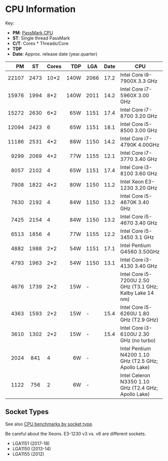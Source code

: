 CPU Information
===============

Key:
* __PM__: [PassMark CPU]
* __ST__: Single thread PassMark
* __C/T__: Cores * Threads/Core
* __TDP__
* __Date__: Approx. release date (year.quarter)

|    PM |    ST | Cores |  TDP | LGA  | Date | CPU
|------:|:-----:|:------|-----:|------|------|---------------------------------
| 22107 |  2473 |  10*2 | 140W | 2066 | 17.2 | Intel Core i9-7900X  3.3 GHz
| 15976 |  1994 |   8*2 | 140W | 2011 | 14.2 | Intel Core i7-5960X  3.00 GHz
| 15272 |  2630 |   6*2 |  65W | 1151 | 17.4 | Intel Core i7-8700   3.20 GHz
| 12094 |  2423 |   6   |  65W | 1151 | 18.1 | Intel Core i5-8500   3.00 GHz
| 11186 |  2531 |   4*2 |  88W | 1150 | 14.2 | Intel Core i7-4790K  4.00GHz
|  9299 |  2069 |   4*2 |  77W | 1155 | 12.1 | Intel Core i7-3770   3.40 GHz
|  8057 |  2102 |   4   |  65W | 1151 | 17.4 | Intel Core i3-8100   3.60 GHz
|  7908 |  1822 |   4*2 |  80W | 1150 | 11.2 | Intel Xeon E3-1230   3.20 GHz
|  7630 |  2192 |   4   |  84W | 1150 | 13.2 | Intel Core i5-4670K  3.40 GHz
|  7425 |  2154 |   4   |  84W | 1150 | 13.2 | Intel Core i5-4670   3.40 GHz
|  6513 |  1856 |   4   |  77W | 1155 | 12.2 | Intel Core i5-3450   3.1 GHz
|  4882 |  1988 |   2*2 |  54W | 1151 | 17.1 | Intel Pentium G4560  3.50GHz
|  4793 |  1963 |   2*2 |  54W | 1150 | 13.1 | Intel Core i3-4130   3.40 GHz
|  4676 |  1739 |   2*2 |  15W | -    |      | Intel Core i5-7200U  2.50 GHz (T3.1 GHz; Kalby Lake 14 nm)
|  4363 |  1593 |   2*2 |  15W | -    | 15.4 | Intel Core i5-6260U  1.80 GHz (T2.9 GHz)
|  3610 |  1302 |   2*2 |  15W | -    | 15.4 | Intel Core i3-6100U  2.30 GHz (no turbo)
|  2024 |   841 |   4   |   6W | -    |      | Intel Pentium N4200  1.10 GHz (T2.5 GHz; Apollo Lake)
|  1122 |   756 |   2   |   6W | -    |      | Intel Celeron N3350  1.10 GHz (T2.4 GHz; Apollo Lake)


Socket Types
------------

See also [CPU benchmarks by socket type][pm-socket].

Be careful about the Xeons. E3-1230 v3 vs. v6 are different sockets.

- LGA1151 (2017-18)
- LGA1150 (2013-14)
- LGA1155 (2012)



[PassMark CPU]: https://www.cpubenchmark.net/cpu_list.php
[pm-socket]: https://www.cpubenchmark.net/socketType.html
